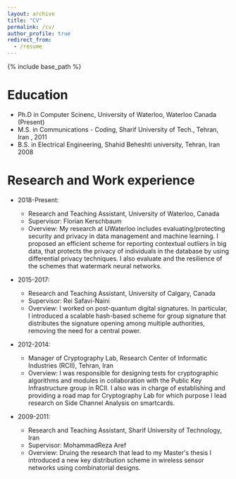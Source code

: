 ```yaml
---
layout: archive
title: "CV"
permalink: /cv/
author_profile: true
redirect_from:
  - /resume
---
```


{% include base_path %}

Education
======
* Ph.D in Computer Scinenc, University of Waterloo, Waterloo Canada (Present)
* M.S. in Communications - Coding, Sharif University of Tech., Tehran, Iran , 2011
* B.S. in Electrical Engineering, Shahid Beheshti university, Tehran, Iran 2008

Research and Work experience
======
* 2018-Present: 
  * Research and Teaching Assistant, University of Waterloo, Canada
  * Supervisor: Florian Kerschbaum
  * Overview: My research at UWaterloo includes evaluating/protecting security and privacy in data management and machine learning. I proposed an efficient scheme for reporting contextual outliers in big data, that protects the privacy of individuals in the database by using differential privacy techniques. I also evaluate and the resilience of the schemes that watermark neural networks. 
  
* 2015-2017: 
  * Research and Teaching Assistant, University of Calgary, Canada
  * Supervisor: Rei Safavi-Naini
  * Overview: I worked on post-quantum digital signatures. In particular, I introduced a scalable hash-based scheme for group signature that distributes the signature opening among multiple authorities, removing the need for a central power. 

* 2012-2014: 
  * Manager of Cryptography Lab, Research Center of Informatic Industries (RCII), Tehran, Iran
  * Overview: I was responsible for designing tests for cryptographic algorithms and modules in collaboration with the Public Key Infrastructure group in RCII. I also was in charge of establishing and providing a road map for Cryptography Lab for which purpose I lead research on Side Channel Analysis on smartcards.  

* 2009-2011:
  * Research and Teaching Assistant, Sharif University of Technology, Iran
  * Supervisor: MohammadReza Aref
  * Overview: Druing the research that lead to my Master's thesis I introduced a new key distribution scheme in wireless sensor networks using combinatorial designs. 
